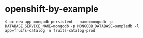 # openshift-by-example


```
$ oc new-app mongodb-persistent --name=mongodb -p DATABASE_SERVICE_NAME=mongodb -p MONGODB_DATABASE=sampledb -l app=fruits-catalog -n fruits-catalog-prod
```